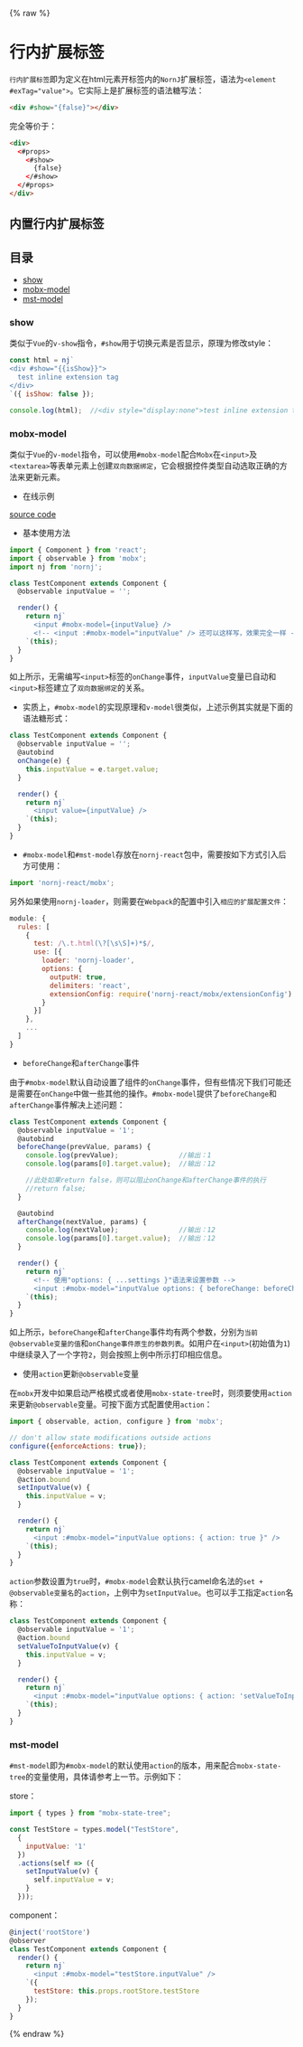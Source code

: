 {% raw %}
# 行内扩展标签

`行内扩展标签`即为定义在html元素开标签内的`NornJ`扩展标签，语法为`<element #exTag="value">`。它实际上是扩展标签的语法糖写法：

```html
<div #show="{false}"></div>
```

完全等价于：

```html
<div>
  <#props>
    <#show>
      {false}
    </#show>
  </#props>
</div>
```

## 内置行内扩展标签

## 目录

* [show](#show)
* [mobx-model](#mobx-model)
* [mst-model](#mst-model)

### show

类似于`Vue`的`v-show`指令，`#show`用于切换元素是否显示，原理为修改style：

```js
const html = nj`
<div #show="{{isShow}}">
  test inline extension tag
</div>
`({ isShow: false });

console.log(html);  //<div style="display:none">test inline extension tag</div>
```

### mobx-model

类似于`Vue`的`v-model`指令，可以使用`#mobx-model`配合`Mobx`在`<input>`及`<textarea>`等表单元素上创建`双向数据绑定`，它会根据控件类型自动选取正确的方法来更新元素。

* 在线示例

[source code](https://jsfiddle.net/joe_sky/wwrLuns2/)

* 基本使用方法

```js
import { Component } from 'react';
import { observable } from 'mobx';
import nj from 'nornj';

class TestComponent extends Component {
  @observable inputValue = '';

  render() {
    return nj`
      <input #mobx-model={inputValue} />
      <!-- <input :#mobx-model="inputValue" /> 还可以这样写，效果完全一样 -->
    `(this);
  }
}
```

如上所示，无需编写`<input>`标签的`onChange`事件，`inputValue`变量已自动和`<input>`标签建立了`双向数据绑定`的关系。

* 实质上，`#mobx-model`的实现原理和`v-model`很类似，上述示例其实就是下面的语法糖形式：

```js
class TestComponent extends Component {
  @observable inputValue = '';
  @autobind
  onChange(e) {
    this.inputValue = e.target.value;
  }

  render() {
    return nj`
      <input value={inputValue} />
    `(this);
  }
}
```

* `#mobx-model`和`#mst-model`存放在`nornj-react`包中，需要按如下方式引入后方可使用：

```js
import 'nornj-react/mobx';
```

另外如果使用`nornj-loader`，则需要在`Webpack`的配置中引入`相应的扩展配置文件`：

```js
module: {
  rules: [
    {
      test: /\.t.html(\?[\s\S]+)*$/,
      use: [{
        loader: 'nornj-loader',
        options: {
          outputH: true,
          delimiters: 'react',
          extensionConfig: require('nornj-react/mobx/extensionConfig')
        }
      }]
    },
    ...
  ]
}
```

* `beforeChange`和`afterChange`事件

由于`#mobx-model`默认自动设置了组件的`onChange`事件，但有些情况下我们可能还是需要在`onChange`中做一些其他的操作。`#mobx-model`提供了`beforeChange`和`afterChange`事件解决上述问题：

```js
class TestComponent extends Component {
  @observable inputValue = '1';
  @autobind
  beforeChange(prevValue, params) {
    console.log(prevValue);               //输出：1
    console.log(params[0].target.value);  //输出：12

    //此处如果return false，则可以阻止onChange和afterChange事件的执行
    //return false;
  }

  @autobind
  afterChange(nextValue, params) {
    console.log(nextValue);               //输出：12
    console.log(params[0].target.value);  //输出：12
  }

  render() {
    return nj`
      <!-- 使用"options: { ...settings }"语法来设置参数 -->
      <input :#mobx-model="inputValue options: { beforeChange: beforeChange, afterChange: afterChange }" />
    `(this);
  }
}
```

如上所示，`beforeChange`和`afterChange`事件均有两个参数，分别为`当前@observable变量的值`和`onChange事件原生的参数列表`。如用户在`<input>`(初始值为`1`)中继续录入了一个字符`2`，则会按照上例中所示打印相应信息。

* 使用`action`更新`@observable`变量

在`mobx`开发中如果启动严格模式或者使用`mobx-state-tree`时，则须要使用`action`来更新`@observable`变量。可按下面方式配置使用`action`：

```js
import { observable, action, configure } from 'mobx';

// don't allow state modifications outside actions
configure({enforceActions: true});

class TestComponent extends Component {
  @observable inputValue = '1';
  @action.bound
  setInputValue(v) {
    this.inputValue = v;
  }

  render() {
    return nj`
      <input :#mobx-model="inputValue options: { action: true }" />
    `(this);
  }
}
```

`action`参数设置为`true`时，`#mobx-model`会默认执行camel命名法的`set + @observable变量名`的`action`，上例中为`setInputValue`。也可以手工指定`action`名称：

```js
class TestComponent extends Component {
  @observable inputValue = '1';
  @action.bound
  setValueToInputValue(v) {
    this.inputValue = v;
  }

  render() {
    return nj`
      <input :#mobx-model="inputValue options: { action: 'setValueToInputValue' }" />
    `(this);
  }
}
```

### mst-model

`#mst-model`即为`#mobx-model`的默认使用`action`的版本，用来配合`mobx-state-tree`的变量使用，具体请参考上一节。示例如下：

store：

```js
import { types } from "mobx-state-tree";

const TestStore = types.model("TestStore",
  {  
    inputValue: '1'
  })
  .actions(self => ({
    setInputValue(v) {
      self.inputValue = v;
    }
  }));
```

component：

```js
@inject('rootStore')
@observer
class TestComponent extends Component {
  render() {
    return nj`
      <input :#mobx-model="testStore.inputValue" />
    `({
      testStore: this.props.rootStore.testStore
    });
  }
}
```
{% endraw %}